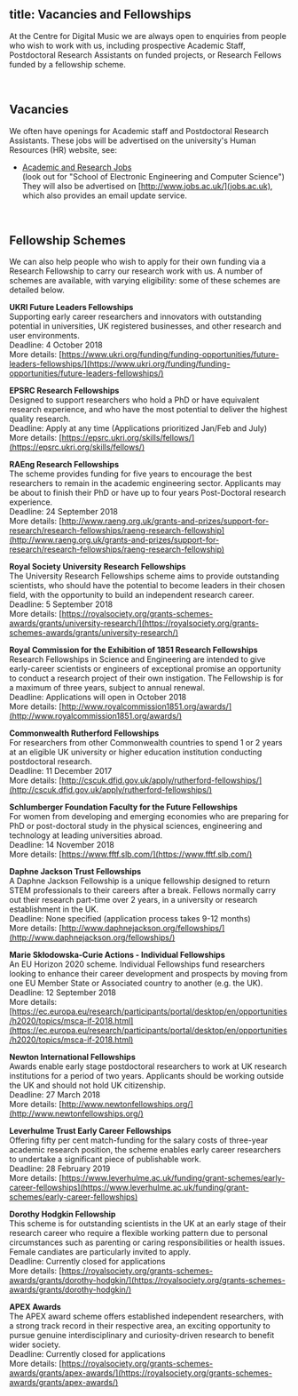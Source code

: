 title: Vacancies and Fellowships
---------

<p>At the Centre for Digital Music we are always open to enquiries from people who wish to work with us, including prospective Academic Staff, Postdoctoral Research Assistants on funded projects, or Research Fellows funded by a fellowship scheme.</p>

<br>

Vacancies
-------

We often have openings for Academic staff and Postdoctoral Research Assistants. These jobs will be advertised on the university's Human Resources (HR) website, see:

* [Academic and Research Jobs](https://webapps2.is.qmul.ac.uk/jobs/jobs.action?classID=1)<br>(look out for "School of Electronic Engineering and Computer Science")
They will also be advertised on [http://www.jobs.ac.uk/](jobs.ac.uk), which also provides an email update service.

<br>

Fellowship Schemes
-------

We can also help people who wish to apply for their own funding via a Research Fellowship to carry our research work with us. A number of schemes are available, with varying eligibility: some of these schemes are detailed below.

<b>UKRI Future Leaders Fellowships</b>
<br>Supporting early career researchers and innovators with outstanding potential in universities, UK registered businesses, and other research and user environments.
<br>Deadline: 4 October 2018
<br>More details: [https://www.ukri.org/funding/funding-opportunities/future-leaders-fellowships/](https://www.ukri.org/funding/funding-opportunities/future-leaders-fellowships/)

<b>EPSRC Research Fellowships</b>
<br>Designed to support researchers who hold a PhD or have equivalent research experience, and who have the most potential to deliver the highest quality research.
<br>Deadline: Apply at any time (Applications prioritized Jan/Feb and July)
<br>More details: [https://epsrc.ukri.org/skills/fellows/](https://epsrc.ukri.org/skills/fellows/)

<b>RAEng Research Fellowships</b>
<br>The scheme provides funding for five years to encourage the best researchers to remain in the academic engineering sector. Applicants may be about to finish their PhD or have up to four years Post-Doctoral research experience.
<br>Deadline: 24 September 2018
<br>More details: [http://www.raeng.org.uk/grants-and-prizes/support-for-research/research-fellowships/raeng-research-fellowship](http://www.raeng.org.uk/grants-and-prizes/support-for-research/research-fellowships/raeng-research-fellowship)

<b>Royal Society University Research Fellowships</b>
<br>The University Research Fellowships scheme aims to provide outstanding scientists, who should have the potential to become leaders in their chosen field, with the opportunity to build an independent research career.
<br>Deadline: 5 September 2018
<br>More details: [https://royalsociety.org/grants-schemes-awards/grants/university-research/](https://royalsociety.org/grants-schemes-awards/grants/university-research/)

<b>Royal Commission for the Exhibition of 1851 Research Fellowships</b>
<br>Research Fellowships in Science and Engineering are intended to give early-career scientists or engineers of exceptional promise an opportunity to conduct a research project of their own instigation. The Fellowship is for a maximum of three years, subject to annual renewal.
<br>Deadline: Applications will open in October 2018
<br>More details: [http://www.royalcommission1851.org/awards/](http://www.royalcommission1851.org/awards/)

<b>Commonwealth Rutherford Fellowships</b>
<br>For researchers from other Commonwealth countries to spend 1 or 2 years at an eligible UK university or higher education institution conducting postdoctoral research.
<br>Deadline: 11 December 2017
<br>More details: [http://cscuk.dfid.gov.uk/apply/rutherford-fellowships/](http://cscuk.dfid.gov.uk/apply/rutherford-fellowships/)

<b>Schlumberger Foundation Faculty for the Future Fellowships</b>
<br>For women from developing and emerging economies who are preparing for PhD or post-doctoral study in the physical sciences, engineering and technology at leading universities abroad.
<br>Deadline: 14 November 2018
<br>More details: [https://www.fftf.slb.com/](https://www.fftf.slb.com/)

<b>Daphne Jackson Trust Fellowships</b>
<br>A Daphne Jackson Fellowship is a unique fellowship designed to return STEM professionals to their careers after a break. Fellows normally carry out their research part-time over 2 years, in a university or research establishment in the UK.
<br>Deadline: None specified (application process takes 9-12 months)
<br>More details: [http://www.daphnejackson.org/fellowships/](http://www.daphnejackson.org/fellowships/)

<b> Marie Skłodowska-Curie Actions - Individual Fellowships</b>
<br>An EU Horizon 2020 scheme. Individual Fellowships fund researchers looking to enhance their career development and prospects by moving from one EU Member State or Associated country to another (e.g. the UK). 
<br>Deadline: 12 September 2018
<br>More details: [https://ec.europa.eu/research/participants/portal/desktop/en/opportunities/h2020/topics/msca-if-2018.html](https://ec.europa.eu/research/participants/portal/desktop/en/opportunities/h2020/topics/msca-if-2018.html)

<b>Newton International Fellowships</b>
<br>Awards enable early stage postdoctoral researchers to work at UK research institutions for a period of two years. Applicants should be working outside the UK and should not hold UK citizenship.
<br>Deadline: 27 March 2018
<br>More details: [http://www.newtonfellowships.org/](http://www.newtonfellowships.org/)

<b>Leverhulme Trust Early Career Fellowships</b>
<br>Offering fifty per cent match-funding for the salary costs of three-year academic research position, the scheme enables early career researchers to undertake a significant piece of publishable work.
<br>Deadline: 28 February 2019
<br>More details: [https://www.leverhulme.ac.uk/funding/grant-schemes/early-career-fellowships](https://www.leverhulme.ac.uk/funding/grant-schemes/early-career-fellowships)

<b>Dorothy Hodgkin Fellowship</b>
<br>This scheme is for outstanding scientists in the UK at an early stage of their research career who require a flexible working pattern due to personal circumstances such as parenting or caring responsibilities or health issues. Female candiates are particularly invited to apply.
<br>Deadline: Currently closed for applications
<br>More details: [https://royalsociety.org/grants-schemes-awards/grants/dorothy-hodgkin/](https://royalsociety.org/grants-schemes-awards/grants/dorothy-hodgkin/)

<b>APEX Awards</b>
<br>The APEX award scheme offers established independent researchers, with a strong track record in their respective area, an exciting opportunity to pursue genuine interdisciplinary and curiosity-driven research to benefit wider society.
<br>Deadline: Currently closed for applications
<br>More details: [https://royalsociety.org/grants-schemes-awards/grants/apex-awards/](https://royalsociety.org/grants-schemes-awards/grants/apex-awards/)
